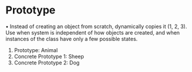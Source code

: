 # Prototype

•	Instead of creating an object from scratch, dynamically copies it (1, 2, 3). Use when system is independent of how objects are created, and when instances of the class have only a few possible states.
1.	Prototype: Animal
2.	Concrete Prototype 1: Sheep
3.	Concrete Prototype 2: Dog
